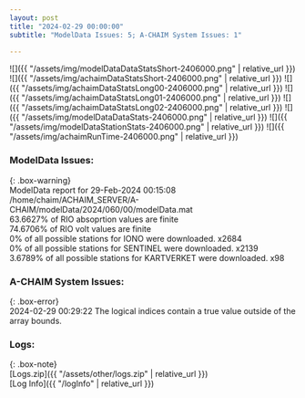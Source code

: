 ```yaml
---
layout: post
title: "2024-02-29 00:00:00"
subtitle: "ModelData Issues: 5; A-CHAIM System Issues: 1"

---
```


![]({{ "/assets/img/modelDataDataStatsShort-2406000.png" | relative_url }})
![]({{ "/assets/img/achaimDataStatsShort-2406000.png" | relative_url }})
![]({{ "/assets/img/achaimDataStatsLong00-2406000.png" | relative_url }})
![]({{ "/assets/img/achaimDataStatsLong01-2406000.png" | relative_url }})
![]({{ "/assets/img/achaimDataStatsLong02-2406000.png" | relative_url }})
![]({{ "/assets/img/modelDataDataStats-2406000.png" | relative_url }})
![]({{ "/assets/img/modelDataStationStats-2406000.png" | relative_url }})
![]({{ "/assets/img/achaimRunTime-2406000.png" | relative_url }})


### ModelData Issues:  
  
{: .box-warning}  
 ModelData report for 29-Feb-2024 00:15:08   
 /home/chaim/ACHAIM_SERVER/A-CHAIM/modelData/2024/060/00/modelData.mat   
 63.6627% of RIO absoprtion values are finite   
 74.6706% of RIO volt values are finite   
 0% of all possible stations for IONO were downloaded. x2684   
 0% of all possible stations for SENTINEL were downloaded. x2139   
 3.6789% of all possible stations for KARTVERKET were downloaded. x98   
  
### A-CHAIM System Issues:  
  
{: .box-error}  
2024-02-29 00:29:22 The logical indices contain a true value outside of the array bounds.  

### Logs:  
  
{: .box-note}  
[Logs.zip]({{ "/assets/other/logs.zip" | relative_url }})  
[Log Info]({{ "/logInfo" | relative_url }})  
